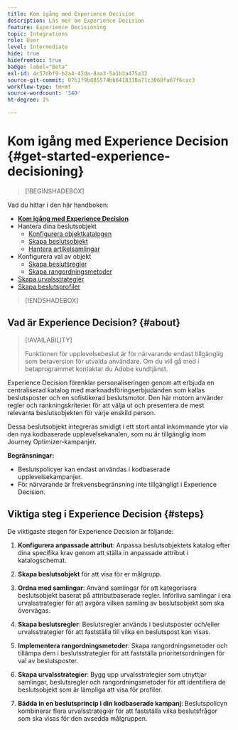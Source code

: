 ```yaml
---
title: Kom igång med Experience Decision
description: Läs mer om Experience Decision
feature: Experience Decisioning
topic: Integrations
role: User
level: Intermediate
hide: true
hidefromtoc: true
badge: label="Beta"
exl-id: 4c57dbf9-b2a4-42da-8aa3-5a1b3a475a32
source-git-commit: 07b1f9b885574bb6418310a71c3060fa67f6cac3
workflow-type: tm+mt
source-wordcount: '340'
ht-degree: 1%

---
```


# Kom igång med Experience Decision {#get-started-experience-decisioning}

>[!BEGINSHADEBOX]

Vad du hittar i den här handboken:

* **[Kom igång med Experience Decision](gs-experience-decisioning.md)**
* Hantera dina beslutsobjekt
   * [Konfigurera objektkatalogen](catalogs.md)
   * [Skapa beslutsobjekt](items.md)
   * [Hantera artikelsamlingar](collections.md)
* Konfigurera val av objekt
   * [Skapa beslutsregler](rules.md)
   * [Skapa rangordningsmetoder](ranking.md)
* [Skapa urvalsstrategier](selection-strategies.md)
* [Skapa beslutsprofiler](create-decision.md)

>[!ENDSHADEBOX]

## Vad är Experience Decision? {#about}

>[!AVAILABILITY]
>
>Funktionen för upplevelsebeslut är för närvarande endast tillgänglig som betaversion för utvalda användare. Om du vill gå med i betaprogrammet kontaktar du Adobe kundtjänst.

Experience Decision förenklar personaliseringen genom att erbjuda en centraliserad katalog med marknadsföringserbjudanden som kallas beslutsposter och en sofistikerad beslutsmotor. Den här motorn använder regler och rankningskriterier för att välja ut och presentera de mest relevanta beslutsobjekten för varje enskild person.

Dessa beslutsobjekt integreras smidigt i ett stort antal inkommande ytor via den nya kodbaserade upplevelsekanalen, som nu är tillgänglig inom Journey Optimizer-kampanjer.

**Begränsningar:**

* Beslutspolicyer kan endast användas i kodbaserade upplevelsekampanjer.
* För närvarande är frekvensbegränsning inte tillgängligt i Experience Decision.

## Viktiga steg i Experience Decision {#steps}

De viktigaste stegen för Experience Decision är följande:

1. **Konfigurera anpassade attribut**: Anpassa beslutsobjektets katalog efter dina specifika krav genom att ställa in anpassade attribut i katalogschemat.

1. **Skapa beslutsobjekt** för att visa för er målgrupp.

1. **Ordna med samlingar**: Använd samlingar för att kategorisera beslutsobjekt baserat på attributbaserade regler. Införliva samlingar i era urvalsstrategier för att avgöra vilken samling av beslutsobjekt som ska övervägas.

1. **Skapa beslutsregler**: Beslutsregler används i beslutsposter och/eller urvalsstrategier för att fastställa till vilka en beslutspost kan visas.

1. **Implementera rangordningsmetoder**: Skapa rangordningsmetoder och tillämpa dem i beslutsstrategier för att fastställa prioritetsordningen för val av beslutsposter.

1. **Skapa urvalsstrategier**: Bygg upp urvalsstrategier som utnyttjar samlingar, beslutsregler och rangordningsmetoder för att identifiera de beslutsobjekt som är lämpliga att visa för profiler.

1. **Bädda in en beslutsprincip i din kodbaserade kampanj**: Beslutspolicyn kombinerar flera urvalsstrategier för att fastställa vilka beslutsfrågor som ska visas för den avsedda målgruppen.
